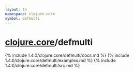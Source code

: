 ```yaml
---
layout: fn
namespace: clojure.core
symbol: defmulti
---
```


# [clojure.core](../)/defmulti

{% include 1.4.0/clojure.core/defmulti/docs.md %}
{% include 1.4.0/clojure.core/defmulti/examples.md %}
{% include 1.4.0/clojure.core/defmulti/src.md %}

